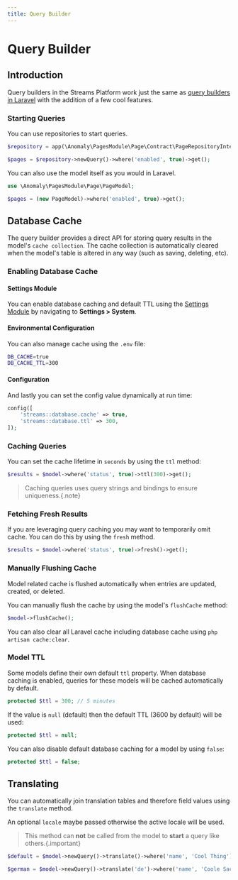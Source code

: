 ```yaml
---
title: Query Builder
---
```


# Query Builder

<div class="documentation__toc"></div>

## Introduction

Query builders in the Streams Platform work just the same as [query builders in Laravel](https://laravel.com/docs/queries) with the addition of a few cool features.

### Starting Queries

You can use repositories to start queries.

```php
$repository = app(\Anomaly\PagesModule\Page\Contract\PageRepositoryInterface::class);

$pages = $repository->newQuery()->where('enabled', true)->get();
```

You can also use the model itself as you would in Laravel.

```php
use \Anomaly\PagesModule\Page\PageModel;

$pages = (new PageModel)->where('enabled', true)->get();
```

## Database Cache

The query builder provides a direct API for storing query results in the model's `cache collection`. The cache collection is automatically cleared when the model's table is altered in any way (such as saving, deleting, etc).

### Enabling Database Cache

#### Settings Module

You can enable database caching and default TTL using the [Settings Module](/documentation/settings-module) by navigating to **Settings > System**.

#### Environmental Configuration

You can also manage cache using the `.env` file:

```bash
DB_CACHE=true
DB_CACHE_TTL=300
```

#### Configuration

And lastly you can set the config value dynamically at run time:

```php
config([
    'streams::database.cache' => true,
    'streams::database.ttl' => 300,
]);
```

### Caching Queries

You can set the cache lifetime in `seconds` by using the `ttl` method:

```php
$results = $model->where('status', true)->ttl(300)->get();
```

> Caching queries uses query strings and bindings to ensure uniqueness.{.note}

### Fetching Fresh Results

If you are leveraging query caching you may want to temporarily omit cache. You can do this by using the `fresh` method.

```php
$results = $model->where('status', true)->fresh()->get();
```

### Manually Flushing Cache

Model related cache is flushed automatically when entries are updated, created, or deleted.
 
You can manually flush the cache by using the model's `flushCache` method:
 
```php
$model->flushCache();
```

You can also clear all Laravel cache including database cache using `php artisan cache:clear`. 

### Model TTL

Some models define their own default `ttl` property. When database caching is enabled, queries for these models will be cached automatically by default.

```php
protected $ttl = 300; // 5 minutes
```

If the value is `null` (default) then the default TTL (3600 by default) will be used:

```php
protected $ttl = null;
```

You can also disable default database caching for a model by using `false`:

```php
protected $ttl = false;
```


## Translating

You can automatically join translation tables and therefore field values using the `translate` method.

An optional `locale` maybe passed otherwise the active locale will be used.

> This method can **not** be called from the model to **start** a query like others.{.important}

```php
$default = $model->newQuery()->translate()->where('name', 'Cool Thing')->get();

$german = $model->newQuery()->translate('de')->where('name', 'Coole Sache')->get();
```
